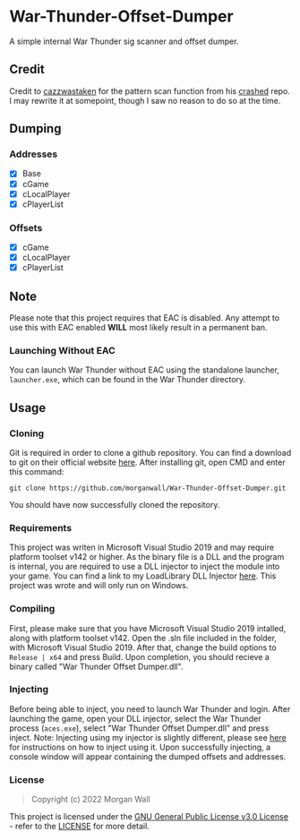 # War-Thunder-Offset-Dumper
A simple internal War Thunder sig scanner and offset dumper.
## Credit
Credit to [cazzwastaken](https://github.com/cazzwastaken) for the pattern scan function from his [crashed](https://github.com/cazzwastaken/crashed) repo.
I may rewrite it at somepoint, though I saw no reason to do so at the time.
## Dumping
### Addresses
- [x] Base
- [x] cGame
- [x] cLocalPlayer
- [x] cPlayerList
### Offsets
- [x] cGame
- [x] cLocalPlayer
- [x] cPlayerList

## Note
Please note that this project requires that EAC is disabled. Any attempt to use this with EAC enabled <b>WILL</b> most likely result in a permanent ban.
### Launching Without EAC
You can launch War Thunder without EAC using the standalone launcher, <code>launcher.exe</code>, which can be found in the War Thunder directory.
## Usage
### Cloning
Git is required in order to clone a github repository. You can find a download to git on their official website <a href="https://git-scm.com/">here</a>.
After installing git, open CMD and enter this command:
<pre><code>git clone https://github.com/morganwall/War-Thunder-Offset-Dumper.git</code></pre>
You should have now successfully cloned the repository.
### Requirements
This project was writen in Microsoft Visual Studio 2019 and may require platform toolset v142 or higher.
As the binary file is a DLL and the program is internal, you are required to use a DLL injector to inject the module into your game.
You can find a link to my LoadLibrary DLL Injector <a href="https://github.com/morganwall/LoadLibrary-DLL-Injector">here</a>.
This project was wrote and will only run on Windows.
### Compiling
First, please make sure that you have Microsoft Visual Studio 2019 intalled, along with platform toolset v142.
Open the .sln file included in the folder, with Microsoft Visual Studio 2019.
After that, change the build options to <code>Release | x64</code> and press Build.
Upon completion, you should recieve a binary called "War Thunder Offset Dumper.dll".
### Injecting
Before being able to inject, you need to launch War Thunder and login.
After launching the game, open your DLL injector, select the War Thunder process (<code>aces.exe</code>), select "War Thunder Offset Dumper.dll" and press inject.
Note: Injecting using my injector is slightly different, please see <a href="https://github.com/morganwall/LoadLibrary-DLL-Injector#operation">here</a> for instructions on how to inject using it.
Upon successfully injecting, a console window will appear containing the dumped offsets and addresses.
### License
<blockquote>Copyright (c) 2022 Morgan Wall</blockquote>
This project is licensed under the <a href="https://choosealicense.com/licenses/gpl-3.0/">GNU General Public License v3.0 License</a> - refer to the <a href="https://github.com/morganwall/War-Thunder-Offset-Dumper/blob/main/LICENSE">LICENSE</a> for more detail.
